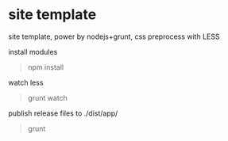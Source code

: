 # site template
site template, power by nodejs+grunt, css preprocess with LESS

install modules
> npm install

watch less
> grunt watch

publish release files to ./dist/app/
> grunt
